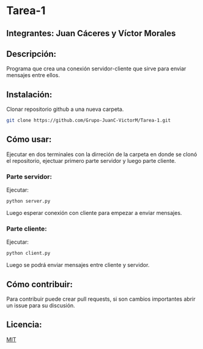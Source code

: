 # Tarea-1
## Integrantes: Juan Cáceres y Víctor Morales
## Descripción: 
Programa que crea una conexión servidor-cliente que sirve para enviar mensajes entre ellos.
## Instalación:
Clonar repositorio github a una nueva carpeta.
```bash
git clone https://github.com/Grupo-JuanC-VictorM/Tarea-1.git
```
## Cómo usar:
Ejecutar en dos terminales con la dirreción de la carpeta en donde se clonó el repositorio, ejectuar primero parte servidor y luego parte cliente.
### Parte servidor:
Ejecutar:
```bash
python server.py
```
Luego esperar conexión con cliente para empezar a enviar mensajes.
### Parte cliente:
Ejecutar:
```bash
python client.py
```
Luego se podrá enviar mensajes entre cliente y servidor.
## Cómo contribuir:
Para contribuir puede crear pull requests, si son cambios importantes abrir un issue para su discusión.
## Licencia:
[MIT](https://choosealicense.com/licenses/mit/)
